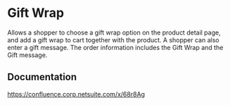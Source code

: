 # Gift Wrap
Allows a shopper to choose a gift wrap option on the product detail page, and add a gift wrap to cart together with the product. A shopper can also enter a gift message. The order information includes the Gift Wrap and the Gift message.

## Documentation
https://confluence.corp.netsuite.com/x/68r8Ag
